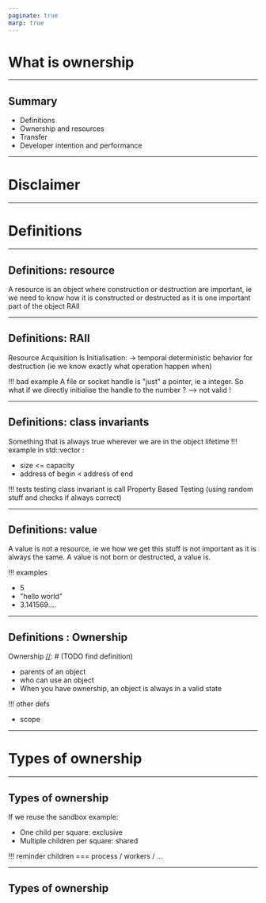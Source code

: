 ```yaml
---
paginate: true
marp: true
---
```


<!-- _class: title -->
<!-- _footer: '' -->

# What is ownership

---
## Summary

* Definitions
* Ownership and resources
* Transfer
* Developer intention and performance

---
# Disclaimer



---
# Definitions

---
## Definitions: resource

A resource is an object where construction or destruction are important, ie we need to know how it is constructed or destructed as it is one important part of the object
RAII

---
## Definitions: RAII

Resource Acquisition Is Initialisation:
-> temporal deterministic behavior for destruction (ie we know exactly what operation happen when)

!!! bad example
A file or socket handle is "just" a pointer, ie a integer. So what if we directly initialise the handle to the number ?
--> not valid !

---
## Definitions: class invariants

Something that is always true wherever we are in the object lifetime
!!! example
in std::vector :
- size <= capacity
- address of begin < address of end

!!! tests
testing class invariant is call Property Based Testing (using random stuff and checks if always correct)

[//]: # (TODO valider les définitions)

---
## Definitions: value

A value is not a resource, ie we how we get this stuff is not important as it is always the same. A value is not born or destructed, a value is.

!!! examples
- 5
- "hello world"
- 3.141569....

[//]: # (TODO valider les définitions)

---
## Definitions : Ownership

Ownership
[//]: # (TODO find definition)
- parents of an object
- who can use an object
- When you have ownership, an object is always in a valid state

!!! other defs
- scope

---
# Types of ownership

---
## Types of ownership

If we reuse the sandbox example:
- One child per square: exclusive
- Multiple children per square: shared
 
!!! reminder
children === process / workers / ...

---
## Types of ownership


